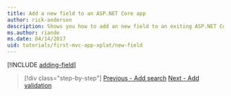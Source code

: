 ```yaml
---
title: Add a new field to an ASP.NET Core app
author: rick-anderson
description: Shows you how to add an new field to an exiting ASP.NET Core EF/MVC app.
ms.author: riande
ms.date: 04/14/2017
uid: tutorials/first-mvc-app-xplat/new-field
---
```


[!INCLUDE [adding-field](../../includes/mvc-intro/new-field.md)]

> [!div class="step-by-step"]
> [Previous - Add search](search.md)
> [Next - Add validation](validation.md)  
